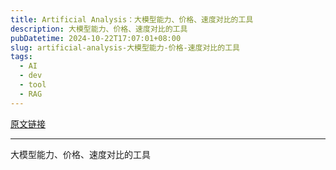 ```yaml
---
title: Artificial Analysis：大模型能力、价格、速度对比的工具
description: 大模型能力、价格、速度对比的工具
pubDatetime: 2024-10-22T17:07:01+08:00
slug: artificial-analysis-大模型能力-价格-速度对比的工具
tags: 
  - AI
  - dev
  - tool
  - RAG
---
```


[原文链接](https://artificialanalysis.ai/)

---

大模型能力、价格、速度对比的工具
